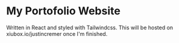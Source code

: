 # My Portofolio Website
Written in React and styled with Tailwindcss.
This will be hosted on xiubox.io/justincremer once I'm finished.
